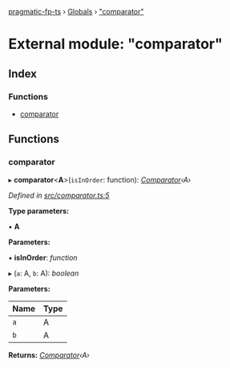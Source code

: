 [pragmatic-fp-ts](../README.md) › [Globals](../globals.md) › ["comparator"](_comparator_.md)

# External module: "comparator"

## Index

### Functions

* [comparator](_comparator_.md#comparator)

## Functions

###  comparator

▸ **comparator**<**A**>(`isInOrder`: function): *[Comparator](_types_.md#comparator)‹A›*

*Defined in [src/comparator.ts:5](https://github.com/hermann-p/pragmatic-fp-ts/blob/87551e7/src/comparator.ts#L5)*

**Type parameters:**

▪ **A**

**Parameters:**

▪ **isInOrder**: *function*

▸ (`a`: A, `b`: A): *boolean*

**Parameters:**

Name | Type |
------ | ------ |
`a` | A |
`b` | A |

**Returns:** *[Comparator](_types_.md#comparator)‹A›*
